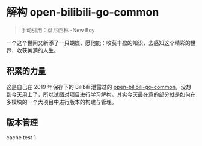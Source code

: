 

# 解构 open-bilibili-go-common

>  手动引用：盘尼西林 -New Boy



一个这个世间又新添了一只蝴蝶，愿他能：收获丰盈的知识，去感知这个精彩的世界，收获美满的人生。



## 积累的力量

这是自己在 2019 年保存下的 Bilibili 泄露过的 [open-bilibili-go-common](https://gitee.com/felix9ia/open-bilibili-go-common.git)，没想到今天用上了，所以试图对项目进行学习解构。其实今天最在意的部分就是如何在多模块的一个大项目中进行版本的构建与管理。



## 版本管理
cache test 1 
